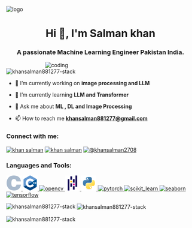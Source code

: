 ![logo](https://github.com/khansalman881277-stack/khansalman881277-stack/commit/3db68bfe1dc9c8be1962a4f74752f025e0cef3ba)
<h1 align="center">Hi 👋, I'm Salman khan</h1>
<h3 align="center">A passionate Machine Learning Engineer Pakistan India.</h3>
<img align="right" alt="coding" width="400"src"https://www.google.com/url?sa=i&url=https%3A%2F%2Fwww.reddit.com%2Fr%2Fprogramming%2Fcomments%2F1dvrfgn%2Fhow_ai_is_impacting_developer_skills_and_coding%2F&psig=AOvVaw1kpzMrm58jU_uhfn3ZKSgd&ust=1755969581166000&source=images&cd=vfe&opi=89978449&ved=0CBUQjRxqFwoTCPih09_2no8DFQAAAAAdAAAAABAE"
<p align="left"> <img src="https://komarev.com/ghpvc/?username=khansalman881277-stack&label=Profile%20views&color=0e75b6&style=flat" alt="khansalman881277-stack" /> </p>

- 🔭 I’m currently working on **image processing and LLM**

- 🌱 I’m currently learning **LLM and Transformer**

- 💬 Ask me about **ML , DL and Image Processing**

- 📫 How to reach me **khansalman881277@gmail.com**

<h3 align="left">Connect with me:</h3>
<p align="left">
<a href="https://fb.com/khan salman" target="blank"><img align="center" src="https://raw.githubusercontent.com/rahuldkjain/github-profile-readme-generator/master/src/images/icons/Social/facebook.svg" alt="khan salman" height="30" width="40" /></a>
<a href="https://instagram.com/khan salman" target="blank"><img align="center" src="https://raw.githubusercontent.com/rahuldkjain/github-profile-readme-generator/master/src/images/icons/Social/instagram.svg" alt="khan salman" height="30" width="40" /></a>
<a href="https://www.youtube.com/c/@khansalman2708" target="blank"><img align="center" src="https://raw.githubusercontent.com/rahuldkjain/github-profile-readme-generator/master/src/images/icons/Social/youtube.svg" alt="@khansalman2708" height="30" width="40" /></a>
</p>

<h3 align="left">Languages and Tools:</h3>
<p align="left"> <a href="https://www.cprogramming.com/" target="_blank" rel="noreferrer"> <img src="https://raw.githubusercontent.com/devicons/devicon/master/icons/c/c-original.svg" alt="c" width="40" height="40"/> </a> <a href="https://www.w3schools.com/cpp/" target="_blank" rel="noreferrer"> <img src="https://raw.githubusercontent.com/devicons/devicon/master/icons/cplusplus/cplusplus-original.svg" alt="cplusplus" width="40" height="40"/> </a> <a href="https://opencv.org/" target="_blank" rel="noreferrer"> <img src="https://www.vectorlogo.zone/logos/opencv/opencv-icon.svg" alt="opencv" width="40" height="40"/> </a> <a href="https://pandas.pydata.org/" target="_blank" rel="noreferrer"> <img src="https://raw.githubusercontent.com/devicons/devicon/2ae2a900d2f041da66e950e4d48052658d850630/icons/pandas/pandas-original.svg" alt="pandas" width="40" height="40"/> </a> <a href="https://www.python.org" target="_blank" rel="noreferrer"> <img src="https://raw.githubusercontent.com/devicons/devicon/master/icons/python/python-original.svg" alt="python" width="40" height="40"/> </a> <a href="https://pytorch.org/" target="_blank" rel="noreferrer"> <img src="https://www.vectorlogo.zone/logos/pytorch/pytorch-icon.svg" alt="pytorch" width="40" height="40"/> </a> <a href="https://scikit-learn.org/" target="_blank" rel="noreferrer"> <img src="https://upload.wikimedia.org/wikipedia/commons/0/05/Scikit_learn_logo_small.svg" alt="scikit_learn" width="40" height="40"/> </a> <a href="https://seaborn.pydata.org/" target="_blank" rel="noreferrer"> <img src="https://seaborn.pydata.org/_images/logo-mark-lightbg.svg" alt="seaborn" width="40" height="40"/> </a> <a href="https://www.tensorflow.org" target="_blank" rel="noreferrer"> <img src="https://www.vectorlogo.zone/logos/tensorflow/tensorflow-icon.svg" alt="tensorflow" width="40" height="40"/> </a> </p>

<p><img align="left" src="https://github-readme-stats.vercel.app/api/top-langs?username=khansalman881277-stack&show_icons=true&locale=en&layout=compact" alt="khansalman881277-stack" /></p>

<p>&nbsp;<img align="center" src="https://github-readme-stats.vercel.app/api?username=khansalman881277-stack&show_icons=true&locale=en" alt="khansalman881277-stack" /></p>

<p><img align="center" src="https://github-readme-streak-stats.herokuapp.com/?user=khansalman881277-stack&" alt="khansalman881277-stack" /></p>
